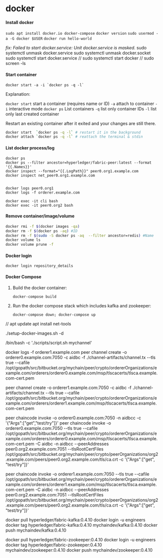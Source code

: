 # docker

#### Install docker ######

`sudo apt install docker.io docker-compose`
`docker version`
`sudo usermod -a -G docker $USER`
`docker run hello-world`

*fix: Failed to start docker.service: Unit docker.service is masked.*
sudo systemctl unmask docker.service
sudo systemctl unmask docker.socket
sudo systemctl start docker.service
//
sudo systemctl start docker
//
sudo screen -ls



#### Start container

```
docker start -a -i `docker ps -q -l`
```

Explanation:

`docker start` start a container (requires name or ID)
`-a` attach to container
`-i` interactive mode
`docker ps` List containers
`-q` list only container IDs
`-l` list only last created container

Restart an existing container after it exited and your changes are still there.

```bash
docker start  `docker ps -q -l` # restart it in the background
docker attach `docker ps -q -l` # reattach the terminal & stdin
```



#### List docker process/log

```
docker ps
docker ps --filter ancestor=hyperledger/fabric-peer:latest --format '{{.Names}}'
docker inspect --format="{{.LogPath}}" peer0.org1.example.com
docker inspect net_peer0.org1.example.com


docker logs peer0.org1
docker logs -f orderer.example.com

docker exec -it cli bash
docker exec -it peer0.org2 bash
```



#### Remove container/image/volume

```bash
docker rmi -f $(docker images -qa)
docker rm -f $(docker ps -aq) #ID
docker rm -f $(sudo -S docker ps -aq  --filter ancestor=redis) #Name
docker volume ls
docker volume prune -f
```



#### Docker login

```
docker login repository_details
```



#### Docker Compose 

1. Build the docker container:

   ```
   docker-compose build
   ```

2. Run the docker compose stack which includes kafka and zookeeper:

   ```
   docker-compose down; docker-compose up
   ```





//
apt update
apt install net-tools


./setup-docker-images.sh -d

/bin/bash -c './scripts/script.sh mychannel'

docker logs -f orderer1.example.com
peer channel create -o orderer0.example.com:7050 -c aidbc -f ./channel-artifacts/channel.tx --tls true --cafile /opt/gopath/src/bitbucket.org/mychain/peer/crypto/ordererOrganizations/example.com/orderers/orderer0.example.com/msp/tlscacerts/tlsca.example.com-cert.pem

peer channel create -o orderer1.example.com:7050 -c aidbc -f ./channel-artifacts/channel.tx --tls true --cafile /opt/gopath/src/bitbucket.org/mychain/peer/crypto/ordererOrganizations/example.com/orderers/orderer1.example.com/msp/tlscacerts/tlsca.example.com-cert.pem

peer chaincode invoke -o orderer0.example.com:7050 -n aidbcc -c '{"Args":["get","test/try"]}'
peer chaincode invoke -o orderer0.example.com:7050 --tls true --cafile /opt/gopath/src/bitbucket.org/mychain/peer/crypto/ordererOrganizations/example.com/orderers/orderer0.example.com/msp/tlscacerts/tlsca.example.com-cert.pem -C aidbc -n aidbcc --peerAddresses peer0.org2.example.com:7051 --tlsRootCertFiles /opt/gopath/src/bitbucket.org/mychain/peer/crypto/peerOrganizations/org2.example.com/peers/peer0.org2.example.com/tls/ca.crt -c '{"Args":["get", "test/try"]}'

peer chaincode invoke -o orderer1.example.com:7050 --tls true --cafile /opt/gopath/src/bitbucket.org/mychain/peer/crypto/ordererOrganizations/example.com/orderers/orderer1.example.com/msp/tlscacerts/tlsca.example.com-cert.pem -C aidbc -n aidbcc --peerAddresses peer0.org2.example.com:7051 --tlsRootCertFiles /opt/gopath/src/bitbucket.org/mychain/peer/crypto/peerOrganizations/org2.example.com/peers/peer0.org2.example.com/tls/ca.crt -c '{"Args":["get", "test/try"]}'

docker pull hyperledger/fabric-kafka:0.4.10
docker login -u engineers
docker tag hyperledger/fabric-kafka:0.4.10 mychaindev/kafka:0.4.10
docker push mychaindev/kafka:0.4.10

docker pull hyperledger/fabric-zookeeper:0.4.10
docker login -u engineers
docker tag hyperledger/fabric-zookeeper:0.4.10 mychaindev/zookeeper:0.4.10
docker push mychaindev/zookeeper:0.4.10



